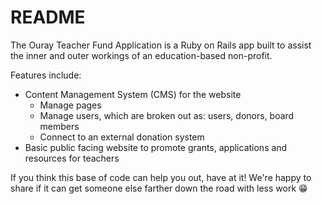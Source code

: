 # README

The Ouray Teacher Fund Application is a Ruby on Rails app built to assist the inner and outer workings of an education-based non-profit. 

Features include:
* Content Management System (CMS) for the website
  * Manage pages
  * Manage users, which are broken out as: users, donors, board members
  * Connect to an external donation system
* Basic public facing website to promote grants, applications and resources for teachers

If you think this base of code can help you out, have at it! We're happy to share if it can get someone else farther down the road with less work 😁